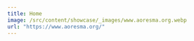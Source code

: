 ```yaml
---
title: Home
image: /src/content/showcase/_images/www.aoresma.org.webp
url: "https://www.aoresma.org/"
---
```

